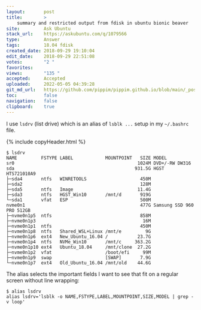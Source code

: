 ```yaml
---
layout:       post
title:        >
    summary and restricted output from fdisk in ubuntu bionic beaver
site:         Ask Ubuntu
stack_url:    https://askubuntu.com/q/1079566
type:         Answer
tags:         18.04 fdisk
created_date: 2018-09-29 19:10:04
edit_date:    2018-09-29 22:51:08
votes:        "2 "
favorites:    
views:        "135 "
accepted:     Accepted
uploaded:     2022-05-05 04:39:28
git_md_url:   https://github.com/pippim/pippim.github.io/blob/main/_posts/2018/2018-09-29-summary-and-restricted-output-from-fdisk-in-ubuntu-bionic-beaver.md
toc:          false
navigation:   false
clipboard:    true
---
```


I use `lsdrv` (list drive) which is an alias of `lsblk ...` setup in my `~/.bashrc` file.

{% include copyHeader.html %}
``` 
$ lsdrv
NAME         FSTYPE LABEL            MOUNTPOINT   SIZE MODEL
sr0                                              1024M DVD+/-RW DW316  
sda                                             931.5G HGST HTS721010A9
├─sda4       ntfs   WINRETOOLS                    450M 
├─sda2                                            128M 
├─sda5       ntfs   Image                        11.4G 
├─sda3       ntfs   HGST_Win10       /mnt/d       919G 
└─sda1       vfat   ESP                           500M 
nvme0n1                                           477G Samsung SSD 960 PRO 512GB            
├─nvme0n1p5  ntfs                                 858M 
├─nvme0n1p3                                        16M 
├─nvme0n1p1  ntfs                                 450M 
├─nvme0n1p8  ntfs   Shared_WSL+Linux /mnt/e         9G 
├─nvme0n1p6  ext4   New_Ubuntu_16.04 /           23.7G 
├─nvme0n1p4  ntfs   NVMe_Win10       /mnt/c     363.2G 
├─nvme0n1p10 ext4   Ubuntu_18.04     /mnt/clone  27.2G 
├─nvme0n1p2  vfat                    /boot/efi     99M 
├─nvme0n1p9  swap                    [SWAP]       7.9G 
└─nvme0n1p7  ext4   Old_Ubuntu_16.04 /mnt/old    44.6G 
```

The alias selects the important fields I want to see that fit on a regular screen without line wrapping:

``` 
$ alias lsdrv
alias lsdrv='lsblk -o NAME,FSTYPE,LABEL,MOUNTPOINT,SIZE,MODEL | grep -v loop'
```

